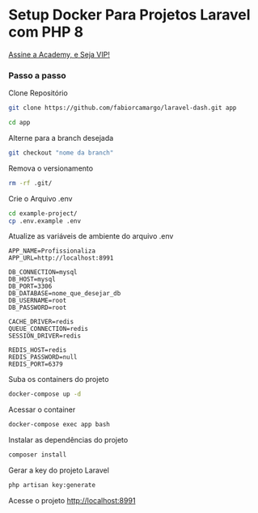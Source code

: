 
# Setup Docker Para Projetos Laravel com PHP 8
[Assine a Academy, e Seja VIP!](https://academy.especializati.com.br)

### Passo a passo
Clone Repositório 
```sh
git clone https://github.com/fabiorcamargo/laravel-dash.git app
```

```sh
cd app
```


Alterne para a branch desejada
```sh
git checkout "nome da branch"
```


Remova o versionamento
```sh
rm -rf .git/
```


Crie o Arquivo .env
```sh
cd example-project/
cp .env.example .env
```


Atualize as variáveis de ambiente do arquivo .env
```dosini
APP_NAME=Profissionaliza
APP_URL=http://localhost:8991

DB_CONNECTION=mysql
DB_HOST=mysql
DB_PORT=3306
DB_DATABASE=nome_que_desejar_db
DB_USERNAME=root
DB_PASSWORD=root

CACHE_DRIVER=redis
QUEUE_CONNECTION=redis
SESSION_DRIVER=redis

REDIS_HOST=redis
REDIS_PASSWORD=null
REDIS_PORT=6379
```


Suba os containers do projeto
```sh
docker-compose up -d
```


Acessar o container
```sh
docker-compose exec app bash
```


Instalar as dependências do projeto
```sh
composer install
```


Gerar a key do projeto Laravel
```sh
php artisan key:generate
```


Acesse o projeto
[http://localhost:8991](http://localhost:8991)